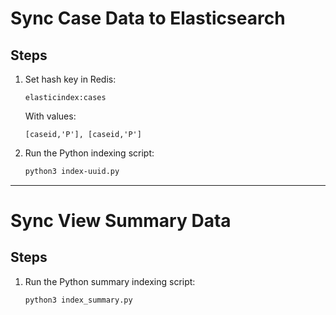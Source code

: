 # Sync Case Data to Elasticsearch

## Steps

1. Set hash key in Redis:
   ```
   elasticindex:cases
   ```
   
   With values:
   ```
   [caseid,'P'], [caseid,'P']
   ```

2. Run the Python indexing script:
   ```bash
   python3 index-uuid.py
   ```

---

# Sync View Summary Data

## Steps

1. Run the Python summary indexing script:
   ```bash
   python3 index_summary.py
   ```